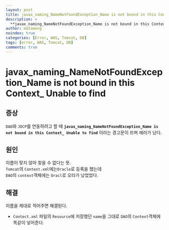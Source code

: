 ```yaml
---
layout: post
title: javax_naming_NameNotFoundException_Name is not bound in this Context_ Unable to find 에러
description: >
  **javax_naming_NameNotFoundException_Name is not bound in this Context_ Unable to find** 경고문이 나올 때 해결방법
author: matamong
noindex: true
categories: [Error, WAS, Tomcat, DB]
tags: [error, WAS, Tomcat, DB]
comments: true
---
```


# **javax_naming_NameNotFoundException_Name is not bound in this Context_ Unable to find**

## 증상
`DAO`와 `JDCP`를 연동하려고 할 때 **`javax_naming_NameNotFoundException_Name is not bound in this Context_ Unable to find`** 이라는 경고문이 뜨며 에러가 났다.
## 원인
이름이 맞지 않아 찾을 수 없다는 뜻. <br>
`Tomcat`의 `Context.xml`에는`Oracle`로 등록을 했는데 <br>
`DAO`의 `context`객체에는 `Oracl`로 오타가 났었었다.
## 해결
이름을 제대로 적어주면 해결된다.
- `Contect.xml` 파일의 `Resource`에 저장했던 `name`을 그대로 `DAO`의 `Context`객체에 똑같이 넣어준다.